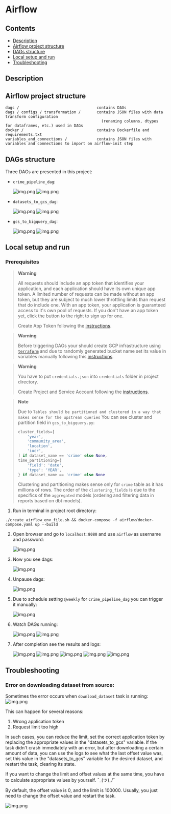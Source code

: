 # Airflow

## Contents

- [Description](#description)
- [Airflow project structure](#airflow-project-structure)
- [DAGs structure](#dags-structure)
- [Local setup and run](#local-setup-and-run)
- [Troubleshooting](#troubleshooting)

## Description

## Airflow project structure

```
dags /                                  contains DAGs
dags / configs / transformation /       contains JSON files with data transform configuration 
                                          (renaming columns, dtypes for dataframes, etc.) used in DAGs
docker /                                contains Dockerfile and requirements.txt
variables_and_connections /             contains JSON files with variables and connections to import on airflow-init step
```

## DAGs structure

Three DAGs are presented in this project:

- `crime_pipeline_dag`:

  ![img.png](../docs/poc/airflow/airflow_crime_pipeline_dag_grid.png)
  ![img.png](../docs/poc/airflow/airflow_crime_pipeline_dag_graph.png)

- `datasets_to_gcs_dag`:

  ![img.png](../docs/poc/airflow/airflow_datasets_to_gcs_dag_grid.png)
  ![img.png](../docs/poc/airflow/airflow_datasets_to_gcs_dag_graph.png)

- `gcs_to_bigquery_dag`:

  ![img.png](../docs/poc/airflow/airflow_gcs_to_bigquery_dag_grid.png)
  ![img.png](../docs/poc/airflow/airflow_gcs_to_bigquery_dag_graph.png)

## Local setup and run

### Prerequisites

> **Warning**
>
> All requests should include an app token that identifies your application, and each application
> should have its own unique app token. A limited number of requests can be made without an app token, but they are
> subject to much lower throttling limits than request that do include one. With an app token, your application is
> guaranteed access to it's own pool of requests. If you don't have an app token yet, click the button to the right to
> sign up for one.
>
> Create App Token following the [instructions](/docs/PREREQUISITES.md#app-token-creation).

> **Warning**
>
> Before triggering DAGs your should create GCP infrastructure using [`terraform`](/terraform/README.md) and due to
> randomly generated bucket name set its value in variables manually following
> this [instructions](/docs/PREREQUISITES.md#set-gcs-bucket-variable).


> **Warning**
>
> You have to put `credentials.json` into `credentials` folder in project directory.
>
> Create Project and Service Account following the [instructions](/docs/PREREQUISITES.md#google-cloud-project).

> **Note**
>
> Due to `Tables should be partitioned and clustered in a way that makes sense for the upstream queries`
> You can see cluster and partition field in `gcs_to_bigquery.py`:
> ```python
> cluster_fields=[
>     'year',
>     'community_area',
>     'location',
>     'iucr',
> ] if dataset_name == 'crime' else None,
> time_partitioning={
>     'field': 'date',
>     'type': 'YEAR',
> } if dataset_name == 'crime' else None
> ```
> Clustering and partitioning makes sense only for `crime` table as it has millions of rows. The order of
> the `clustering_fields` is due to the specifics of the `aggregated` models (ordering and filtering data in reports
> based on dbt models).

1. Run in terminal in project root directory:

`./create_airflow_env_file.sh && docker-compose -f airflow/docker-compose.yaml up --build`

2. Open browser and go to `localhost:8080` and use `airflow` as username and password:

   ![img.png](../docs/poc/airflow/airflow_login.png)

3. Now you see dags:

   ![img.png](../docs/poc/airflow/airflow_home.png)

4. Unpause dags:

   ![img.png](../docs/poc/airflow/airflow_unpause_dags.png)

5. Due to schedule setting `@weekly` for `crime_pipeline_dag` you can trigger it manually:

   ![img.png](../docs/poc/airflow/airflow_trigger_root_dag.png)

6. Watch DAGs running:

   ![img.png](../docs/poc/airflow/airflow_crime_pipeline_dag_process.png)
   ![img.png](../docs/poc/airflow/airflow_datasets_to_gcs_dag_process.png)

7. After completion see the results and logs:

   ![img.png](../docs/poc/airflow/airflow_crime_pipeline_dag_success_home.png)
   ![img.png](../docs/poc/airflow/airflow_datasets_to_gcs_dag_success.png)
   ![img.png](../docs/poc/gcp/storage_crime_parquet_files.png)
   ![img.png](../docs/poc/airflow/airflow_gcs_to_bigquery_dag_success.png)
   ![img.png](../docs/poc/gcp/datasets_in_bigquery.png)

## Troubleshooting

### Error on downloading dataset from source:

Sometimes the error occurs when `download_dataset` task is running:
![img.png](../docs/poc/airflow/airflow_dataset_to_gcs_error.png)

This can happen for several reasons:

1. Wrong application token
2. Request limit too high

In such cases, you can reduce the limit, set the correct application token by replacing the appropriate values in
the "datasets_to_gcs" variable. If the task didn't crash immediately with an error, but after downloading a certain
amount of data, you can use the logs to see what the last offset value was, set this value in the "datasets_to_gcs"
variable for the desired dataset, and restart the task, clearing its state.

If you want to change the limit and offset values at the same time, you have to calculate appropriate values by
yourself. ¯\_(ツ)_/¯

By default, the offset value is 0, and the limit is 100000. Usually, you just need to change the offset value and
restart the task.

![img.png](../docs/poc/airflow/airflow_dataset_to_gcs_change_offset.png)
